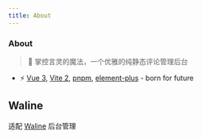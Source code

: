 ```yaml
---
title: About
---
```


<div class="text-center">
  <!-- You can use Vue components inside markdown -->
  <i-carbon-dicom-overlay class="text-4xl -mb-6 m-auto" />
  <h3>About</h3>
</div>


> 💬 掌控言灵的魔法，一个优雅的纯静态评论管理后台

- ⚡️ [Vue 3](https://github.com/vuejs/vue-next), [Vite 2](https://github.com/vitejs/vite), [pnpm](https://pnpm.js.org/), [element-plus](https://github.com/element-plus/element-plus) - born for future

## Waline

适配 [Waline](https://github.com/walinejs/waline) 后台管理
